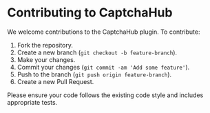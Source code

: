 # Contributing to CaptchaHub

We welcome contributions to the CaptchaHub plugin. To contribute:

1. Fork the repository.
2. Create a new branch (`git checkout -b feature-branch`).
3. Make your changes.
4. Commit your changes (`git commit -am 'Add some feature'`).
5. Push to the branch (`git push origin feature-branch`).
6. Create a new Pull Request.

Please ensure your code follows the existing code style and includes appropriate tests.
